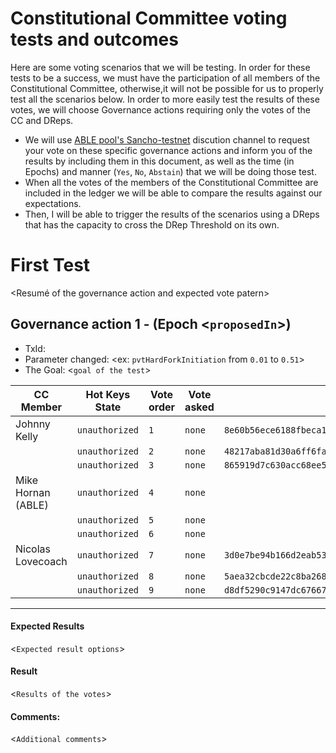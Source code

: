 # Constitutional Committee voting tests and outcomes

Here are some voting scenarios that we will be testing. In order for these tests to be a success, 
we must have the participation of all members of the Constitutional Committee, otherwise,it will not be possible for us to properly test all the scenarios below.
In order to more easily test the results of these votes, we will choose Governance actions requiring only the votes of the CC and DReps.
* We will use [ABLE pool's Sancho-testnet](https://discord.gg/tHYrxCtdHm) discution channel to request your vote on these specific governance actions and inform you of the results by including them in this document,
as well as the time (in Epochs) and manner (`Yes`, `No`, `Abstain`) that we will be doing those test.
* When all the votes of the members of the Constitutional Committee are included in the ledger we will be able to compare the results against our expectations.
* Then, I will be able to trigger the results of the scenarios using a DReps that has the capacity to cross the DRep Threshold on its own.
  
# First Test
<Resumé of the governance action and expected vote patern> 
## Governance action 1 - <Type of governance action> (Epoch <`proposedIn`>)
- TxId: <Governance Id>
- Parameter changed: <ex: `pvtHardForkInitiation` from `0.01` to `0.51`>
- The Goal: <`goal of the test`>

| CC Member             | Hot Keys State  | Vote order | Vote asked | Cold-key-hash                                              |
|-----------------------|-----------------|------------|------------|------------------------------------------------------------|
| Johnny Kelly          | `unauthorized`  | `1`        | `none`     | `8e60b56ece6188fbeca1bf9b8e27c20eedb66d248b18490e08c008f0` |
|                       | `unauthorized`  | `2`        | `none`     | `48217aba81d30a6ff6fabb6aeb1ffb979918adad896b8be7c495baec` |
|                       | `unauthorized`  | `3`        | `none`     | `865919d7c630acc68ee57fb6f0d46f8a7a34492f85594721e1834f3b` |
| Mike Hornan (ABLE)    | `unauthorized`  | `4`        | `none`     |                                                            |
|                       | `unauthorized`  | `5`        | `none`     |                                                            |
|                       | `unauthorized`  | `6`        | `none`     |                                                            |
| Nicolas Lovecoach     | `unauthorized`  | `7`        | `none`     | `3d0e7be94b166d2eab5363c6dd36e04cf3535d70e87d59876de0189c` |
|                       | `unauthorized`  | `8`        | `none`     | `5aea32cbcde22c8ba268d692c372901aaaafca4a335ffdca828089ec` |
|                       | `unauthorized`  | `9`        | `none`     | `d8df5290c9147dc676675ff4a7f3e86df18a3dc97914354e2dec1b5b` |
---

#### Expected Results <at Epoch No.> 
<`Expected result options`>
#### Result <at Epoch No.>
<`Results of the votes`>
#### Comments:
<`Additional comments`>



